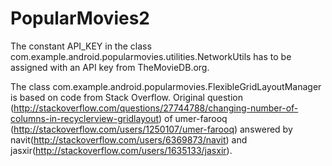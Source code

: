 # PopularMovies2
The constant API_KEY in the class com.example.android.popularmovies.utilities.NetworkUtils has to be assigned 
with an API key from TheMovieDB.org.

The class com.example.android.popularmovies.FlexibleGridLayoutManager is based on code from Stack Overflow. 
Original question (http://stackoverflow.com/questions/27744788/changing-number-of-columns-in-recyclerview-gridlayout) 
of umer-farooq (http://stackoverflow.com/users/1250107/umer-farooq) answered by 
navit(http://stackoverflow.com/users/6369873/navit) and jasxir(http://stackoverflow.com/users/1635133/jasxir).
